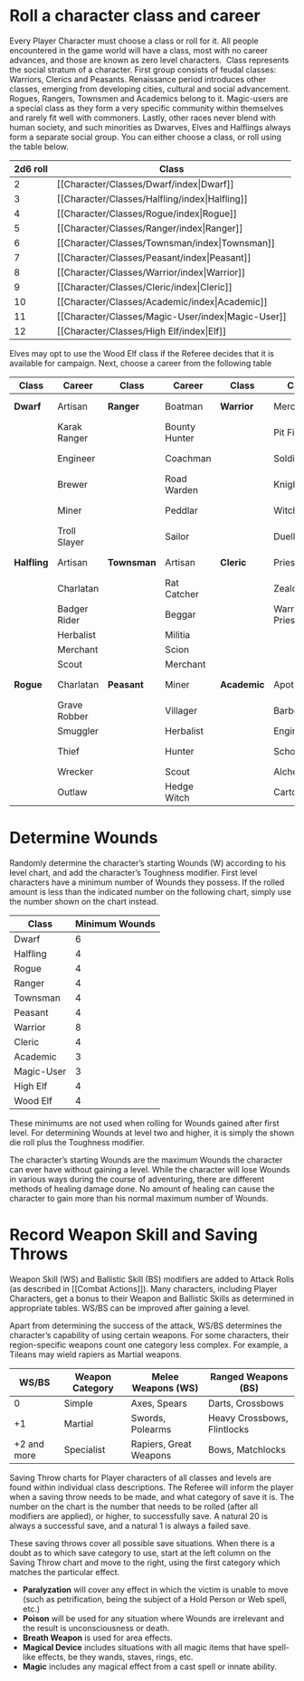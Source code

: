 # Roll a character class and career
Every Player Character must choose a class or roll for it. All people encountered in the game world will have a class, most with no career advances, and those are known as zero level characters. 
Class represents the social stratum of a character. First group consists of feudal classes: Warriors, Clerics and Peasants. Renaissance period introduces other classes, emerging from developing cities, cultural and social advancement. Rogues, Rangers, Townsmen and Academics belong to it. Magic-users are a special class as they form a very specific community within themselves and rarely fit well with commoners. Lastly, other races never blend with human society, and such minorities as Dwarves, Elves and Halflings always form a separate social group.
You can either choose a class, or roll using the table below.

| 2d6 roll | Class                                              |
| -------- | -------------------------------------------------- |
| 2        | [[Character/Classes/Dwarf/index\|Dwarf]]           |
| 3        | [[Character/Classes/Halfling/index\|Halfling]]     |
| 4        | [[Character/Classes/Rogue/index\|Rogue]]           |
| 5        | [[Character/Classes/Ranger/index\|Ranger]]         |
| 6        | [[Character/Classes/Townsman/index\|Townsman]]     |
| 7        | [[Character/Classes/Peasant/index\|Peasant]]       |
| 8        | [[Character/Classes/Warrior/index\|Warrior]]       |
| 9        | [[Character/Classes/Cleric/index\|Cleric]]         |
| 10       | [[Character/Classes/Academic/index\|Academic]]     |
| 11       | [[Character/Classes/Magic-User/index\|Magic-User]] |
| 12       | [[Character/Classes/High Elf/index\|Elf]]          |
Elves may opt to use the Wood Elf class if the Referee decides that it is available for campaign. Next, choose a career from the following table

| Class        | Career       | Class        | Career        | Class        | Career         | Class          | Career        |
| ------------ | ------------ | ------------ | ------------- | ------------ | -------------- | -------------- | ------------- |
| **Dwarf**    | Artisan      | **Ranger**   | Boatman       | **Warrior**  | Mercenary      | **Magic-User** | Wizard        |
|              | Karak Ranger |              | Bounty Hunter |              | Pit Fighter    |                | Witch         |
|              | Engineer     |              | Coachman      |              | Soldier        |                | Bright Wizard |
|              | Brewer       |              | Road Warden   |              | Knight         |                | Grey Wizard   |
|              | Miner        |              | Peddlar       |              | Witch Hunter   |                | Light Wizard  |
|              | Troll Slayer |              | Sailor        |              | Duellist       |                | …             |
| **Halfling** | Artisan      | **Townsman** | Artisan       | **Cleric**   | Priest         | **High-Elf**   | Artisan       |
|              | Charlatan    |              | Rat Catcher   |              | Zealot         |                | Wizard        |
|              | Badger Rider |              | Beggar        |              | Warrior Priest |                | Sword-master  |
|              | Herbalist    |              | Militia       |              |                |                | Hunter        |
|              | Merchant     |              | Scion         |              |                |                | Shadow        |
|              | Scout        |              | Merchant      |              |                |                |               |
| **Rogue**    | Charlatan    | **Peasant**  | Miner         | **Academic** | Apothecary     | **Wood-elf**   | Artisan       |
|              | Grave Robber |              | Villager      |              | Barber         |                | Wizard        |
|              | Smuggler     |              | Herbalist     |              | Engineer       |                | Hunter        |
|              | Thief        |              | Hunter        |              | Scholar        |                | Blade dancer  |
|              | Wrecker      |              | Scout         |              | Alchemist      |                | Waywatcher    |
|              | Outlaw       |              | Hedge Witch   |              | Cartographer   |                |               |
# Determine Wounds

Randomly determine the character’s starting Wounds (W) according to his level chart, and add the character’s Toughness modifier. First level characters have a minimum number of Wounds they possess. If the rolled amount is less than the indicated number on the following chart, simply use the number shown on the chart instead.

| Class      | Minimum Wounds |
| ---------- | -------------- |
| Dwarf      | 6              |
| Halfling   | 4              |
| Rogue      | 4              |
| Ranger     | 4              |
| Townsman   | 4              |
| Peasant    | 4              |
| Warrior    | 8              |
| Cleric     | 4              |
| Academic   | 3              |
| Magic-User | 3              |
| High Elf   | 4              |
| Wood Elf   | 4              |
These minimums are not used when rolling for Wounds gained after first level. For determining Wounds at level two and higher, it is simply the shown die roll plus the Toughness modifier.

The character’s starting Wounds are the maximum Wounds the character can ever have without gaining a level. While the character will lose Wounds in various ways during the course of adventuring, there are different methods of healing damage done. No amount of healing can cause the character to gain more than his normal maximum number of Wounds.
# Record Weapon Skill and Saving Throws
Weapon Skill (WS) and Ballistic Skill (BS) modifiers are added to Attack Rolls (as described in [[Combat Actions]]). Many characters, including Player Characters, get a bonus to their Weapon and Ballistic Skills as determined in appropriate tables. WS/BS can be improved after gaining a level.

Apart from determining the success of the attack, WS/BS determines the character’s capability of using certain weapons. For some characters, their region-specific weapons count one category less complex. For example, a Tileans may wield rapiers as Martial weapons.

| WS/BS       | Weapon Category | Melee Weapons (WS)     | Ranged Weapons (BS)         |
| ----------- | --------------- | ---------------------- | --------------------------- |
| 0           | Simple          | Axes, Spears           | Darts, Crossbows            |
| +1          | Martial         | Swords, Polearms       | Heavy Crossbows, Flintlocks |
| +2 and more | Specialist      | Rapiers, Great Weapons | Bows, Matchlocks            |

Saving Throw charts for Player characters of all classes and levels are found within individual class descriptions. The Referee will inform the player when a saving throw needs to be made, and what category of save it is. The number on the chart is the number that needs to be rolled (after all modifiers are applied), or higher, to successfully save. A natural 20 is always a successful save, and a natural 1 is always a failed save.

These saving throws cover all possible save situations. When there is a doubt as to which save category to use, start at the left column on the Saving Throw chart and move to the right, using the first category which matches the particular effect.
- **Paralyzation** will cover any effect in which the victim is unable to move (such as petrification, being the subject of a Hold Person or Web spell, etc.)
- **Poison** will be used for any situation where Wounds are irrelevant and the result is unconsciousness or death.
- **Breath Weapon** is used for area effects.
- **Magical Device** includes situations with all magic items that have spell-like effects, be they wands, staves, rings, etc.
- **Magic** includes any magical effect from a cast spell or innate ability.